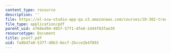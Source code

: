 ```yaml
---
content_type: resource
description: ''
file: https://ol-ocw-studio-app-qa.s3.amazonaws.com/courses/10-302-transport-processes-fall-2004/fa8bd7a05377d8b38ecf2bcce1b4f893_pset7.pdf
file_type: application/pdf
parent_uid: e768ed94-4857-57f1-dfe8-1444f83fae39
resourcetype: Document
title: pset7.pdf
uid: fa8bd7a0-5377-d8b3-8ecf-2bcce1b4f893
---
```

